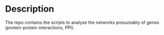 # Description

The repo contains the scripts to analyse the networks presumably of genes (protein-protein interactions, PPI).


